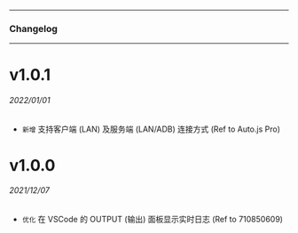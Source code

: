 ******

### Changelog

******

# v1.0.1

###### 2022/01/01

* `新增` 支持客户端 (LAN) 及服务端 (LAN/ADB) 连接方式 (Ref to Auto.js Pro)

# v1.0.0

###### 2021/12/07

* `优化` 在 VSCode 的 OUTPUT (输出) 面板显示实时日志 (Ref to 710850609)